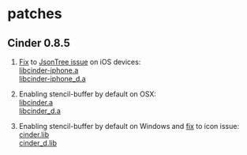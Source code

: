 patches
=======

Cinder 0.8.5
------------

1. [Fix](https://github.com/cinder/Cinder/commit/cc10fbfcbb982d265bfa5c7a1d9d62c9ccd2ff32) to [JsonTree issue](https://forum.libcinder.org/#Topic/23286000001803049) on iOS devices:  
[libcinder-iphone.a](cinder_0.8.5/lib/libcinder-iphone.a.zip)  
[libcinder-iphone_d.a](cinder_0.8.5/lib/libcinder-iphone_d.a.zip)  

2. Enabling stencil-buffer by default on OSX:  
[libcinder.a](cinder_0.8.5/lib/libcinder.a.zip)  
[libcinder_d.a](cinder_0.8.5/lib/libcinder_d.a.zip)  

2. Enabling stencil-buffer by default on Windows and [fix](https://github.com/cinder/Cinder/pull/375) to icon issue:  
[cinder.lib](cinder_0.8.5/lib/cinder.lib.zip)  
[cinder_d.lib](cinder_0.8.5/lib/cinder_d.lib.zip)  
